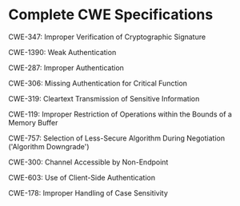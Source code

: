 

# Complete CWE Specifications

CWE-347: Improper Verification of Cryptographic Signature

CWE-1390: Weak Authentication

CWE-287: Improper Authentication

CWE-306: Missing Authentication for Critical Function

CWE-319: Cleartext Transmission of Sensitive Information

CWE-119: Improper Restriction of Operations within the Bounds of a Memory Buffer

CWE-757: Selection of Less-Secure Algorithm During Negotiation ('Algorithm Downgrade')

CWE-300: Channel Accessible by Non-Endpoint

CWE-603: Use of Client-Side Authentication

CWE-178: Improper Handling of Case Sensitivity